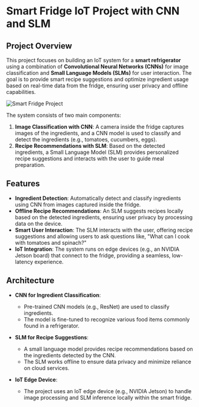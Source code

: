 # Smart Fridge IoT Project with CNN and SLM

## Project Overview

This project focuses on building an IoT system for a **smart refrigerator** using a combination of **Convolutional Neural Networks (CNNs)** for image classification and **Small Language Models (SLMs)** for user interaction. The goal is to provide smart recipe suggestions and optimize ingredient usage based on real-time data from the fridge, ensuring user privacy and offline capabilities.

![Smart Fridge Project](assets/smart_fridge.png)

The system consists of two main components:
1. **Image Classification with CNN**: A camera inside the fridge captures images of the ingredients, and a CNN model is used to classify and detect the ingredients (e.g., tomatoes, cucumbers, eggs).
2. **Recipe Recommendations with SLM**: Based on the detected ingredients, a Small Language Model (SLM) provides personalized recipe suggestions and interacts with the user to guide meal preparation.

## Features

- **Ingredient Detection**: Automatically detect and classify ingredients using CNN from images captured inside the fridge.
- **Offline Recipe Recommendations**: An SLM suggests recipes locally based on the detected ingredients, ensuring user privacy by processing data on the device.
- **Smart User Interaction**: The SLM interacts with the user, offering recipe suggestions and allowing users to ask questions like, "What can I cook with tomatoes and spinach?"
- **IoT Integration**: The system runs on edge devices (e.g., an NVIDIA Jetson board) that connect to the fridge, providing a seamless, low-latency experience.

## Architecture

- **CNN for Ingredient Classification**:
  - Pre-trained CNN models (e.g., ResNet) are used to classify ingredients.
  - The model is fine-tuned to recognize various food items commonly found in a refrigerator.
  
- **SLM for Recipe Suggestions**:
  - A small language model provides recipe recommendations based on the ingredients detected by the CNN.
  - The SLM works offline to ensure data privacy and minimize reliance on cloud services.

- **IoT Edge Device**:
  - The project uses an IoT edge device (e.g., NVIDIA Jetson) to handle image processing and SLM inference locally within the smart fridge.
